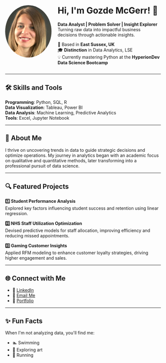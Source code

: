 <div style="display: flex; align-items: center; gap: 20px;">
  <img src="https://raw.githubusercontent.com/GozdeMcGerr/GozdeMcGerr/a14b8a0379de37f21a670283c272841f1716af68/Screenshot%20(183).png" alt="Gozde McGerr" width="150" style="border-radius:50%;">
  
  <div>
    <h1>Hi, I'm Gozde McGerr! 👋</h1>
    <p>
      <b>Data Analyst | Problem Solver | Insight Explorer</b><br>
      Turning raw data into impactful business decisions through actionable insights.
    </p>
    <p>
      📍 Based in <b>East Sussex, UK</b><br>
      🎓 <b>Distinction</b> in Data Analytics, LSE<br>
      💡 Currently mastering Python at the <b>HyperionDev Data Science Bootcamp</b>
    </p>
  </div>
</div>

---

## 🛠 Skills and Tools  
**Programming**: Python, SQL, R  
**Data Visualization**: Tableau, Power BI  
**Data Analysis**: Machine Learning, Predictive Analytics  
**Tools**: Excel, Jupyter Notebook  

---

## 🌟 About Me  

I thrive on uncovering trends in data to guide strategic decisions and optimize operations. My journey in analytics began with an academic focus on qualitative and quantitative methods, later transforming into a professional pursuit of data science.

---

## 🔍 Featured Projects  

**1️⃣ Student Performance Analysis**  
Explored key factors influencing student success and retention using linear regression.  

**2️⃣ NHS Staff Utilization Optimization**  
Devised predictive models for staff allocation, improving efficiency and reducing missed appointments.  

**3️⃣ Gaming Customer Insights**  
Applied RFM modeling to enhance customer loyalty strategies, driving higher engagement and sales.  

---

## 🌐 Connect with Me  

- 💼 [LinkedIn](https://www.linkedin.com/in/gozdemcgerr/)  
- 📧 [Email Me](mailto:gozde.mcgerr@example.com)  
- 📁 [Portfolio](https://www.bulbapp.com/GozdeMcGerr/portfolio)  

---

## ✨ Fun Facts  

When I'm not analyzing data, you'll find me:  
- 🏊 Swimming  
- 🎨 Exploring art  
- 🏃 Running  
